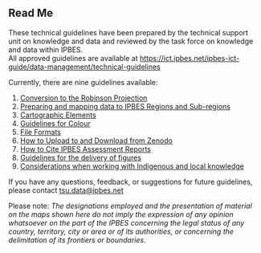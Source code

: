 ## Read Me

These technical guidelines have been prepared by the technical support unit on knowledge and data and reviewed by the task force on knowledge and data within IPBES.   
All approved guidelines are available at https://ict.ipbes.net/ipbes-ict-guide/data-management/technical-guidelines    

Currently, there are nine guidelines available:  
1. [Conversion to the Robinson
Projection](https://jkumagai96.github.io/Technical-Guideline-Series/robinson_projection_v2)  
2. [Preparing and mapping data to IPBES Regions and
Sub-regions](https://jkumagai96.github.io/Technical-Guideline-Series/mapping_regions_v2)  
3. [Cartographic
Elements](https://jkumagai96.github.io/Technical-Guideline-Series/cartograhic_guidelines_v1)   
4. [Guidelines for
Colour](https://jkumagai96.github.io/Technical-Guideline-Series/guidelines-for-color)  
5. [File
Formats](https://jkumagai96.github.io/Technical-Guideline-Series/FileFormats)  
6. [How to Upload to and Download from
Zenodo](https://jkumagai96.github.io/Technical-Guideline-Series/How-to-upload-and-download-from-Zenodo)  
7. [How to Cite IPBES Assessment
Reports](https://jkumagai96.github.io/Technical-Guideline-Series/suggested_citations)  
8. [Guidelines for the delivery of 
figures](https://jkumagai96.github.io/Technical-Guideline-Series/figures)  
9. [Considerations when working with Indigenous and local knowledge](https://jkumagai96.github.io/Technical-Guideline-Series/ILK_considerations)

If you have any questions, feedback, or suggestions for future
guidelines, please contact <tsu.data@ipbes.net>

Please note: *The designations employed and the presentation of material
on the maps shown here do not imply the expression of any opinion
whatsoever on the part of the IPBES concerning the legal status of any
country, territory, city or area or of its authorities, or concerning
the delimitation of its frontiers or boundaries.*
